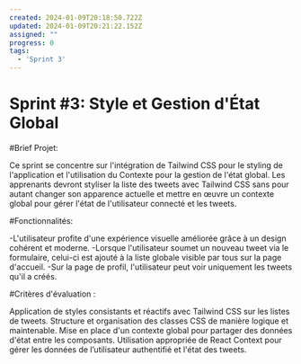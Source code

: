 ```yaml
---
created: 2024-01-09T20:18:50.722Z
updated: 2024-01-09T20:21:22.152Z
assigned: ""
progress: 0
tags:
  - 'Sprint 3'
---
```


# Sprint #3: Style et Gestion d'État Global

#Brief Projet:

Ce sprint se concentre sur l'intégration de Tailwind CSS pour le styling de l'application et l'utilisation du Contexte pour la gestion de l'état global. Les apprenants devront styliser la liste des tweets avec Tailwind CSS sans pour autant changer son apparence actuelle et mettre en œuvre un contexte global pour gérer l'état de l'utilisateur connecté et les tweets.


#Fonctionnalités:


-L'utilisateur profite d'une expérience visuelle améliorée grâce à un design cohérent et moderne.
-Lorsque l'utilisateur soumet un nouveau tweet via le formulaire, celui-ci est ajouté à la liste globale visible par tous sur la page d'accueil.
-Sur la page de profil, l'utilisateur peut voir uniquement les tweets qu'il a créés.


#Critères d'évaluation :

Application de styles consistants et réactifs avec Tailwind CSS sur les listes de tweets.
Structure et organisation des classes CSS de manière logique et maintenable.
Mise en place d'un contexte global pour partager des données d'état entre les composants.
Utilisation appropriée de React Context pour gérer les données de l’utilisateur authentifié et l'état des tweets.
